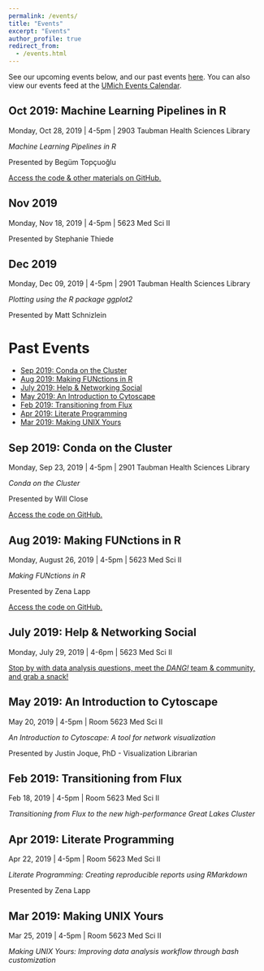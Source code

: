 ```yaml
---
permalink: /events/
title: "Events"
excerpt: "Events"
author_profile: true
redirect_from:
  - /events.html
---
```


See our upcoming events below, and our past events [here](#past-events). You can also view our events feed at the [UMich Events Calendar](https://events.umich.edu/group/4456).

## Oct 2019: Machine Learning Pipelines in R

Monday, Oct 28, 2019 \| 4-5pm \| 2903 Taubman Health Sciences Library

_Machine Learning Pipelines in R_

Presented by Begüm Topçuoğlu

[Access the code & other materials on GitHub.](https://github.com/um-dang/machine-learning-pipelines-r)

## Nov 2019

Monday, Nov 18, 2019 \| 4-5pm \| 5623 Med Sci II

Presented by Stephanie Thiede


## Dec 2019

Monday, Dec 09, 2019 \| 4-5pm \| 2901 Taubman Health Sciences Library

_Plotting using the R package ggplot2_

Presented by Matt Schnizlein



# Past Events
<!-- TOC depthFrom:2 depthTo:6 withLinks:1 updateOnSave:0 orderedList:0 -->
- [Sep 2019: Conda on the Cluster](#Sep-2019-Conda-on-the-Cluster)
- [Aug 2019: Making FUNctions in R](#aug-2019-making-functions-in-r)
- [July 2019: Help & Networking Social](#july-2019-help-networking-social)
- [May 2019: An Introduction to Cytoscape](#may-2019-an-introduction-to-cytoscape)
- [Feb 2019: Transitioning from Flux](#feb-2019-transitioning-from-flux)
- [Apr 2019: Literate Programming](#apr-2019-literate-programming)
- [Mar 2019: Making UNIX Yours](#mar-2019-making-unix-yours)

<!-- /TOC -->

## Sep 2019: Conda on the Cluster

Monday, Sep 23, 2019 \| 4-5pm \| 2901 Taubman Health Sciences Library

_Conda on the Cluster_

Presented by Will Close

[Access the code on GitHub.](https://github.com/um-dang/conda_on_the_cluster)


## Aug 2019: Making FUNctions in R

Monday, August 26, 2019 \| 4-5pm \| 5623 Med Sci II

_Making FUNctions in R_

Presented by Zena Lapp

[Access the code on GitHub.](https://github.com/um-dang/writing-functions-r)

## July 2019: Help & Networking Social

Monday, July 29, 2019 \| 4-6pm \| 5623 Med Sci II

[Stop by with data analysis questions, meet the _DANG!_ team &
community, and grab a snack!](../images/flyers/DANG_presents_HlpNS.pdf)


## May 2019: An Introduction to Cytoscape

May 20, 2019 \| 4-5pm \| Room 5623 Med Sci II

_An Introduction to Cytoscape: A tool for network visualization_

Presented by Justin Joque, PhD - Visualization Librarian


## Feb 2019: Transitioning from Flux

Feb 18, 2019 \| 4-5pm \| Room 5623 Med Sci II

_Transitioning from Flux to the new high-performance Great Lakes Cluster_


## Apr 2019: Literate Programming

Apr 22, 2019 \| 4-5pm \| Room 5623 Med Sci II

_Literate Programming: Creating reproducible reports using RMarkdown_

Presented by Zena Lapp


## Mar 2019: Making UNIX Yours

Mar 25, 2019 \| 4-5pm \| Room 5623 Med Sci II

_Making UNIX Yours: Improving data analysis workflow through bash customization_
